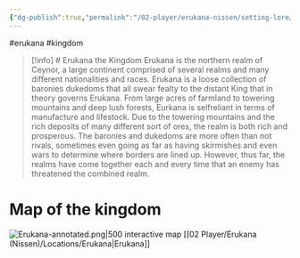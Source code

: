 ```yaml
---
{"dg-publish":true,"permalink":"/02-player/erukana-nissen/setting-lore/erukana-kingdom/"}
---
```


#erukana #kingdom 


>[!info] # Erukana the Kingdom
>Erukana is the northern realm of Ceynor, a large continent comprised of several realms and many different nationalities and races. Erukana is a loose collection of baronies dukedoms that all swear fealty to the distant King that in theory governs Erukana.
From large acres of farmland to towering mountains and deep lush forests, Eurkana is selfreliant in terms of manufacture and lifestock. Due to the towering mountains and the rich deposits of many different sort of ores, the realm is both rich and prosperous. 
The baronies and dukedoms are more often than not rivals, sometimes even going as far as having skirmishes and even wars to determine where borders are lined up. However, thus far, the realms have come together each and every time that an enemy has threatened the combined realm. 

# Map of the kingdom 

![Erukana-annotated.png|500](/img/user/10%20Attachments/Erukana-annotated.png)
interactive map [[02 Player/Erukana (Nissen)/Locations/Erukana\|Erukana]]